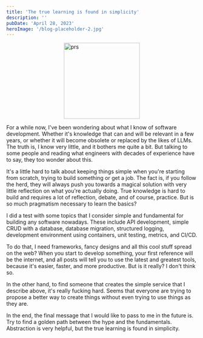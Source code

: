 ```yaml
---
title: 'The true learning is found in simplicity'
description: ''
pubDate: 'April 28, 2023'
heroImage: '/blog-placeholder-2.jpg'
---
```


<div style="display: flex; justify-content: center;">
    <img src="/true-knowledge.png" alt="prs" style="width:200px;"/>
</div>

For a while now, I've been wondering about what I know of software development. Whether it's knowledge that can and will be relevant in a few years, or whether it will become obsolete or replaced by the likes of LLMs. The truth is, I know very little, and it bothers me quite a bit. But talking to some people and reading what engineers with decades of experience have to say, they too wonder about this.

It's a little hard to talk about keeping things simple when you're starting from scratch, trying to build something or get a job. The fact is, if you follow the herd, they will always push you towards a magical solution with very little reflection on what you're actually doing. True knowledge is hard to build and requires a lot of reflection, debate, and of course, practice. But is so much pragmatism necessary to learn the basics?

I did a test with some topics that I consider simple and fundamental for building any software nowadays. These include API development, simple CRUD with a database, database migration, structured logging, development environment using containers, unit testing, metrics, and CI/CD.

To do that, I need frameworks, fancy designs and all this cool stuff spread on the web? When you start to develop something, your first reference will be the internet, and all posts will tell you to use the latest and greatest tools, because it's easier, faster, and more productive. But is it really? I don't think so.

In the other hand, to find someone that creates the simple service that I describe above, it's really fucking hard. Seems that everyone are trying to propose a better way to create things without even trying to use things as they are.

In the end, the final message that I would like to pass to me in the future is. Try to find a golden path between the hype and the fundamentals. Abstraction is very helpful, but the true learning is found in simplicity.
